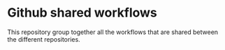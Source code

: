 # Github shared workflows

This repository group together all the workflows that are shared between the different repositories.
